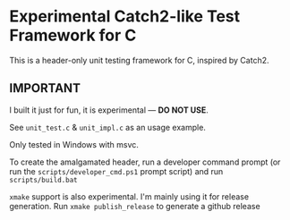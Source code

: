 # Experimental Catch2-like Test Framework for C

This is a header-only unit testing framework for C, inspired by Catch2.

## IMPORTANT

I built it just for fun, it is experimental — **DO NOT USE**.

See `unit_test.c` & `unit_impl.c` as an usage example.

Only tested in Windows with msvc.

To create the amalgamated header, run a developer command prompt (or run the
`scripts/developer_cmd.ps1` prompt script) and run `scripts/build.bat`

`xmake` support is also experimental. I'm mainly using it for release generation. Run `xmake publish_release` to generate a github release
